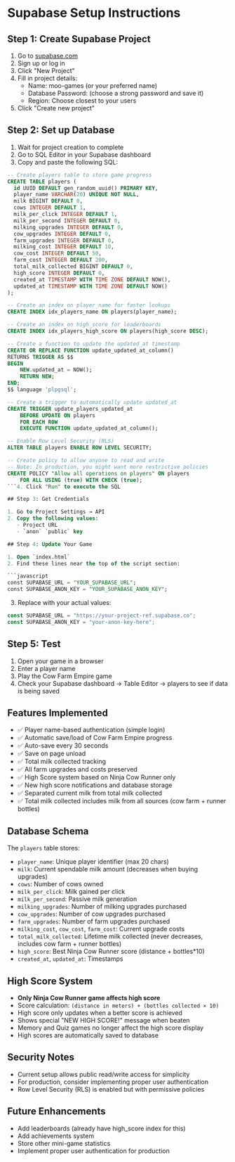 # Supabase Setup Instructions

## Step 1: Create Supabase Project

1. Go to [supabase.com](https://supabase.com)
2. Sign up or log in
3. Click "New Project"
4. Fill in project details:
   - Name: moo-games (or your preferred name)
   - Database Password: (choose a strong password and save it)
   - Region: Choose closest to your users
5. Click "Create new project"

## Step 2: Set up Database

1. Wait for project creation to complete
2. Go to SQL Editor in your Supabase dashboard
3. Copy and paste the following SQL:

````sql
-- Create players table to store game progress
CREATE TABLE players (
  id UUID DEFAULT gen_random_uuid() PRIMARY KEY,
  player_name VARCHAR(20) UNIQUE NOT NULL,
  milk BIGINT DEFAULT 0,
  cows INTEGER DEFAULT 1,
  milk_per_click INTEGER DEFAULT 1,
  milk_per_second INTEGER DEFAULT 0,
  milking_upgrades INTEGER DEFAULT 0,
  cow_upgrades INTEGER DEFAULT 0,
  farm_upgrades INTEGER DEFAULT 0,
  milking_cost INTEGER DEFAULT 10,
  cow_cost INTEGER DEFAULT 50,
  farm_cost INTEGER DEFAULT 200,
  total_milk_collected BIGINT DEFAULT 0,
  high_score INTEGER DEFAULT 0,
  created_at TIMESTAMP WITH TIME ZONE DEFAULT NOW(),
  updated_at TIMESTAMP WITH TIME ZONE DEFAULT NOW()
);

-- Create an index on player_name for faster lookups
CREATE INDEX idx_players_name ON players(player_name);

-- Create an index on high_score for leaderboards
CREATE INDEX idx_players_high_score ON players(high_score DESC);

-- Create a function to update the updated_at timestamp
CREATE OR REPLACE FUNCTION update_updated_at_column()
RETURNS TRIGGER AS $$
BEGIN
    NEW.updated_at = NOW();
    RETURN NEW;
END;
$$ language 'plpgsql';

-- Create a trigger to automatically update updated_at
CREATE TRIGGER update_players_updated_at
    BEFORE UPDATE ON players
    FOR EACH ROW
    EXECUTE FUNCTION update_updated_at_column();

-- Enable Row Level Security (RLS)
ALTER TABLE players ENABLE ROW LEVEL SECURITY;

-- Create policy to allow anyone to read and write
-- Note: In production, you might want more restrictive policies
CREATE POLICY "Allow all operations on players" ON players
    FOR ALL USING (true) WITH CHECK (true);
```4. Click "Run" to execute the SQL

## Step 3: Get Credentials

1. Go to Project Settings → API
2. Copy the following values:
   - Project URL
   - `anon` `public` key

## Step 4: Update Your Game

1. Open `index.html`
2. Find these lines near the top of the script section:

```javascript
const SUPABASE_URL = "YOUR_SUPABASE_URL";
const SUPABASE_ANON_KEY = "YOUR_SUPABASE_ANON_KEY";
````

3. Replace with your actual values:

```javascript
const SUPABASE_URL = "https://your-project-ref.supabase.co";
const SUPABASE_ANON_KEY = "your-anon-key-here";
```

## Step 5: Test

1. Open your game in a browser
2. Enter a player name
3. Play the Cow Farm Empire game
4. Check your Supabase dashboard → Table Editor → players to see if data is being saved

## Features Implemented

- ✅ Player name-based authentication (simple login)
- ✅ Automatic save/load of Cow Farm Empire progress
- ✅ Auto-save every 30 seconds
- ✅ Save on page unload
- ✅ Total milk collected tracking
- ✅ All farm upgrades and costs preserved
- ✅ High Score system based on Ninja Cow Runner only
- ✅ New high score notifications and database storage
- ✅ Separated current milk from total milk collected
- ✅ Total milk collected includes milk from all sources (cow farm + runner bottles)

## Database Schema

The `players` table stores:

- `player_name`: Unique player identifier (max 20 chars)
- `milk`: Current spendable milk amount (decreases when buying upgrades)
- `cows`: Number of cows owned
- `milk_per_click`: Milk gained per click
- `milk_per_second`: Passive milk generation
- `milking_upgrades`: Number of milking upgrades purchased
- `cow_upgrades`: Number of cow upgrades purchased
- `farm_upgrades`: Number of farm upgrades purchased
- `milking_cost`, `cow_cost`, `farm_cost`: Current upgrade costs
- `total_milk_collected`: Lifetime milk collected (never decreases, includes cow farm + runner bottles)
- `high_score`: Best Ninja Cow Runner score (distance + bottles\*10)
- `created_at`, `updated_at`: Timestamps

## High Score System

- **Only Ninja Cow Runner game affects high score**
- Score calculation: `(distance in meters) + (bottles collected × 10)`
- High score only updates when a better score is achieved
- Shows special "NEW HIGH SCORE!" message when beaten
- Memory and Quiz games no longer affect the high score display
- High scores are automatically saved to database

## Security Notes

- Current setup allows public read/write access for simplicity
- For production, consider implementing proper user authentication
- Row Level Security (RLS) is enabled but with permissive policies

## Future Enhancements

- Add leaderboards (already have high_score index for this)
- Add achievements system
- Store other mini-game statistics
- Implement proper user authentication for production
